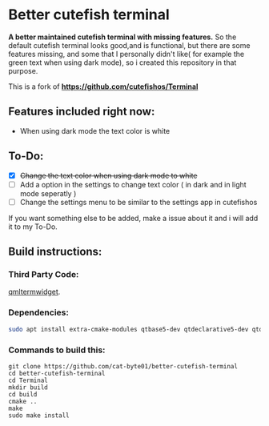 # Better cutefish terminal
 **A better maintained cutefish terminal with missing features.**
So the default cutefish terminal looks good,and is functional, but there are some features missing, and some that I personally didn't like( for example the green text when using dark mode), so i created this repository in that purpose.

This is a fork of **https://github.com/cutefishos/Terminal**

## Features included right now:
- When using dark mode the text color is white
## To-Do:
- [X] ~~Change the text color when using dark mode to white~~
- [ ] Add a option in the settings to change text color  ( in dark and in light mode seperatly )
- [ ] Change the settings menu  to be similar to the settings app in cutefishos

If you want something else to be added, make a issue about it and i will add it to my To-Do.

## Build instructions:

### Third Party Code:

[qmltermwidget](https://github.com/Swordfish90/qmltermwidget).

### Dependencies:

```sh
sudo apt install extra-cmake-modules qtbase5-dev qtdeclarative5-dev qtquickcontrols2-5-dev qttools5-dev
```
### Commands to build this:
```shell
git clone https://github.com/cat-byte01/better-cutefish-terminal
cd better-cutefish-terminal
cd Terminal
mkdir build
cd build
cmake ..
make
sudo make install
```
